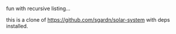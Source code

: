 fun with recursive listing...

this is a clone of https://github.com/sgardn/solar-system with deps installed.
